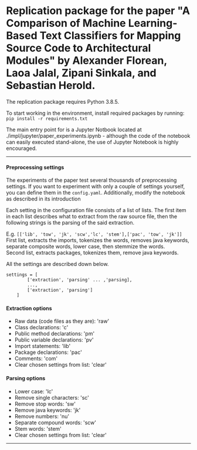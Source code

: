 # Replication package for the paper "A Comparison of Machine Learning-Based Text Classifiers for Mapping Source Code to Architectural Modules" by Alexander Florean, Laoa Jalal, Zipani Sinkala, and Sebastian Herold.

The replication package requires Python 3.8.5.

To start working in the environment, install required packages by running:   
`pip install -r requirements.txt`  

The main entry point for is a Jupyter Notbook located at ./impl/jupyter/paper_experiments.ipynb - although the code of the notebook can easily executed stand-alone, the use of Jupyter Notebook is highly encouraged.

---

#### Preprocessing settings
The experiments of the paper test several thousands of preprocessing settings.  If you want to experiment with only a couple of settings yourself, you can define them in the `config.yaml`. Additionally, modify the notebook as described in its introduction

Each setting in the configuration file consists of a list of lists. The first item in each list describes what to extract from the raw source  file, then the following strings is the parsing of the said extraction.    

E.g. `[['lib', 'tow', 'jk', 'scw','lc', 'stem'],['pac', 'tow', 'jk']]`  
First list, extracts the imports, tokenizes the words, removes java keywords,   
separate composite words, lower case, then stemmize the words.   
Second list, extracts packages, tokenizes them, remove java keywords.   

All the settings are described down below.   

```
settings = [
        ['extraction', 'parsing' ... ,'parsing],
        ...,
        ['extraction', 'parsing']
    ]
```
#### Extraction options
* Raw data (code files as they are): 'raw'
* Class declarations: 'c'
* Public method declarations: 'pm'
* Public variable declarations: 'pv'
* Import statements: 'lib'
* Package declarations: 'pac'
* Comments: 'com'
* Clear chosen settings from list: 'clear'

#### Parsing options
* Lower case: 'lc'
* Remove single characters:  'sc'
* Remove stop words: 'sw'
* Remove java keywords: 'jk'
* Remove numbers: 'nu'
* Separate compound words: 'scw'
* Stem words: 'stem'
* Clear chosen settings from list: 'clear'

___
